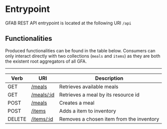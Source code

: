 # Entrypoint

GFAB REST API entrypoint is located at the following URI `/api`


## Functionalities

Produced functionalities can be found in the table below. Consumers can only interact directly with two collections (`meals` and `items`) as they are both the existent root aggregators of all GFA.

-----------

|Verb|URI|Description|
|----|---|-----------|
|GET|[/meals](meals/available_meals.md)|Retrieves available meals|
|GET|[/meals/:id](meals/meal_by_resource_id.md)|Retrieves a meal by its resource id|
|POST|[/meals](meals/create_meal.md)|Creates a meal|
|POST|[/items](items/add_item.md)|Adds a item to inventory|
|DELETE| [/items/:id](items/remove_item.md)|Removes a chosen item from the inventory|